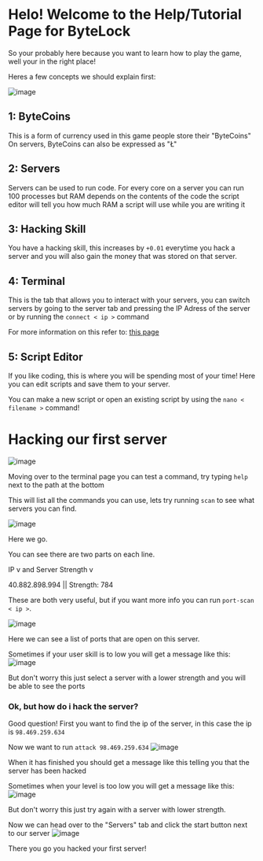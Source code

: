 # Helo! Welcome to the Help/Tutorial Page for ByteLock

So your probably here because you want to learn how to play the game, well your in the right place!

Heres a few concepts we should explain first:

![image](https://user-images.githubusercontent.com/57566773/151211712-cea742d1-12e3-4ce1-ab3d-9a29a4216397.png)

## 1: ByteCoins

This is a form of currency used in this game people store their "ByteCoins" On servers, ByteCoins can also be expressed as "Ł"

## 2: Servers

Servers can be used to run code.
For every core on a server you can run 100 processes but RAM depends on the contents of the code the script editor will tell you how much RAM a script will use while you are writing it

## 3: Hacking Skill

You have a hacking skill, this increases by `+0.01` everytime you hack a server and you will also gain the money that was stored on that server.

## 4: Terminal

This is the tab that allows you to interact with your servers, you can switch servers by going to the server tab and pressing the IP Adress of the server or by running the `connect < ip >` command

For more information on this refer to: [this page](https://docs.phazed.xyz/bytelock/os)

## 5: Script Editor

If you like coding, this is where you will be spending most of your time! Here you can edit scripts and save them to your server.

You can make a new script or open an existing script by using the `nano < filename >` command!



# Hacking our first server

![image](https://user-images.githubusercontent.com/57566773/151215328-6172b26c-56d4-4f8b-8979-846c44166c80.png)

Moving over to the terminal page you can test a command, try typing `help` next to the path at the bottom

This will list all the commands you can use, lets try running `scan` to see what servers you can find.

![image](https://user-images.githubusercontent.com/57566773/151215514-3e3950d0-a0a8-415b-af43-b18df7c6be97.png)

Here we go.

You can see there are two parts on each line.

IP v   and   Server Strength v

40.882.898.994 || Strength: 784

These are both very useful, but if you want more info you can run `port-scan < ip >`.

![image](https://user-images.githubusercontent.com/57566773/151215805-11660aa1-4ead-4729-a03d-6a60d4827dc7.png)

Here we can see a list of ports that are open on this server.

Sometimes if your user skill is to low you will get a message like this:
![image](https://user-images.githubusercontent.com/57566773/151215754-de59dd7e-3d81-4061-8c9d-d217b5ec0fd2.png)

But don't worry this just select a server with a lower strength and you will be able to see the ports

### Ok, but how do i hack the server?

Good question! First you want to find the ip of the server, in this case the ip is `98.469.259.634`

Now we want to run `attack 98.469.259.634`
![image](https://user-images.githubusercontent.com/57566773/151216294-f275abc7-2f84-40b7-8778-c62fda46695d.png)

When it has finished you should get a message like this telling you that the server has been hacked

Sometimes when your level is too low you will get a message like this:
![image](https://user-images.githubusercontent.com/57566773/151216392-22a67f8b-8947-44d9-a41e-a5872ff662fd.png)

But don't worry this just try again with a server with lower strength.

Now we can head over to the "Servers" tab and click the start button next to our server
![image](https://user-images.githubusercontent.com/57566773/151216618-26dad7ad-906e-4e23-acd0-ec35aee2326d.png)

There you go you hacked your first server!
